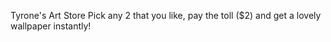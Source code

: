 Tyrone's Art Store
Pick any 2 that you like, pay the toll ($2) and get a lovely wallpaper instantly!

